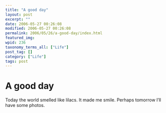 ```yaml
---
title: "A good day"
layout: post
excerpt: ""
date: 2006-05-27 00:26:08
modified: 2006-05-27 00:26:08
permalink: 2006/05/26/a-good-day/index.html
featured_img: 
wpid: 236
taxonomy_terms_all: ["Life"]
post_tag: []
category: ["Life"]
tags: post
---
```


# A good day

Today the world smelled like lilacs. It made me smile. Perhaps tomorrow I’ll have some photos.